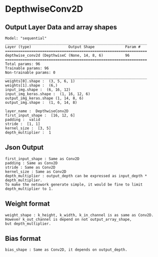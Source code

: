 # DepthwiseConv2D

## Output Layer Data and array shapes

    Model: "sequential"
    _________________________________________________________________
    Layer (type)                 Output Shape              Param #   
    =================================================================
    depthwise_conv2d (DepthwiseC (None, 14, 8, 6)          96        
    =================================================================
    Total params: 96
    Trainable params: 96
    Non-trainable params: 0
    _________________________________________________________________
    weights[0].shape :  (3, 5, 6, 1)
    weights[1].shape :  (6,)
    input_img.shape :  (6, 16, 12)
    input_img_keras.shape :  (1, 16, 12, 6)
    output_img_keras.shape (1, 14, 8, 6)
    output_img.shape :  (1, 6, 14, 8)
    
    layer_name :  DepthwiseConv2D
    first_input_shape :  [16, 12, 6]
    padding :  valid
    stride :  [1, 1]
    kernel_size :  [3, 5]
    depth_multiplier :  1

## Json Output

    first_input_shape : Same as Conv2D
    padding : Same as Conv2D
    stride : Same as Conv2D
    kernel_size : Same as Conv2D
    depth_multiplier : output_depth can be expressed as input_depth * depth_multiplier.  
    To make the netowork generate simple, it would be fine to limit depth_multiplier to 1.  

## Weight format

    weight_shape : k_height, k_width, k_in_channel is as same as Conv2D.  
    However k_out_channel is depend on not output_array_shape,  
    but depth_multiplier.  

## Bias format

    bias_shape : Same as Conv2D, it depends on output_depth.
